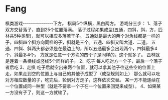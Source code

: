 # Fang
棋类游戏---------------下方。
棋局5个纵横，黑白两方。
游戏分三步：
1、落子
    双方交替落子，直到25个位置落满。
    落子过程如果成型(五通，四斜，斜，方，匹林共5种类型)，就可以相应多落若干子。
    五通就是最大的两个对角线都是一样的子，四斜四个斜方向同样的子，斜就是三个。五通、四斜又叫大道、二道。
    五通、四斜、斜两头都必须是在最边上的，所以五通最多会出现两个，四斜最多4个，斜最多4个。
    方就是任意一个方块的四个子是同样的，这个就多了。
    匹林就是连着一条横线或竖线5个同样的子。
2、吃子
    每人吃对方一个子，最后一个落子者后吃
3、走棋
    吃子后就空出来两个位置，就可以拿其他子往这些空的位置上走，如果走到空的位置上与自己的其他子成型了（成型规则如上）
   那么就可以吃对方相应数量的子，吃完后，轮到对方走子，这样依次交替。
   某一方不能连续在一个位置成同一种型（就是不要拿一个子在一个位置来回晃来成型）。
4、如果某一方没有子了，则这一方就输了。
